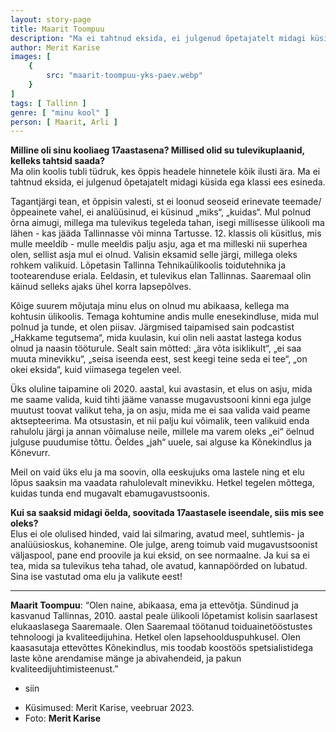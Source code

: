 ```yaml
---
layout: story-page
title: Maarit Toompuu
description: "Ma ei tahtnud eksida, ei julgenud õpetajatelt midagi küsida."
author: Merit Karise
images: [
    {
        src: "maarit-toompuu-yks-paev.webp"
    }
]
tags: [ Tallinn ]
genre: [ "minu kool" ]
person: [ Maarit, Arli ]
---
```


<!-- # {{$doc.title}} -->

**Milline oli sinu kooliaeg 17aastasena? Millised olid su tulevikuplaanid, kelleks tahtsid saada?** \
Ma olin koolis tubli tüdruk, kes õppis headele hinnetele kõik ilusti ära. Ma ei tahtnud eksida, ei julgenud õpetajatelt midagi küsida ega klassi ees esineda. 

Tagantjärgi tean, et õppisin valesti, st ei loonud seoseid erinevate teemade/õppeainete vahel, ei analüüsinud, ei küsinud „miks“, „kuidas“. Mul polnud õrna aimugi, millega ma tulevikus tegeleda tahan, isegi millisesse ülikooli ma lähen - kas jääda Tallinnasse või minna Tartusse. 12. klassis oli küsitlus, mis mulle meeldib - mulle meeldis palju asju, aga et ma milleski nii superhea olen, sellist asja mul ei olnud. Valisin eksamid selle järgi, millega oleks rohkem valikuid. Lõpetasin Tallinna Tehnikaülikoolis toidutehnika ja tootearenduse eriala. Eeldasin, et tulevikus elan Tallinnas. Saaremaal olin käinud selleks ajaks ühel korra lapsepõlves.

Kõige suurem mõjutaja minu elus on olnud mu abikaasa, kellega ma kohtusin ülikoolis. Temaga kohtumine andis mulle enesekindluse, mida mul polnud ja tunde, et olen piisav. Järgmised taipamised sain podcastist „Hakkame tegutsema“, mida kuulasin, kui olin neli aastat lastega kodus olnud ja naasin tööturule. Sealt sain mõtted: „ära võta isiklikult“, „ei saa muuta minevikku“, „seisa iseenda eest, sest keegi teine seda ei tee“, „on okei eksida“, kuid viimasega tegelen veel.

Üks oluline taipamine oli 2020. aastal, kui avastasin, et elus on asju, mida me saame valida, kuid tihti jääme vanasse mugavustsooni kinni ega julge muutust toovat valikut teha, ja on asju, mida me ei saa valida vaid peame aktsepteerima. Ma otsustasin, et nii palju kui võimalik, teen valikuid enda rahulolu järgi ja annan võimaluse neile, millele ma varem oleks „ei“ öelnud julguse puudumise tõttu. Öeldes „jah“ uuele, sai alguse ka Kõnekindlus ja Kõnevurr.

Meil on vaid üks elu ja ma soovin, olla eeskujuks oma lastele ning et elu lõpus saaksin ma vaadata rahulolevalt minevikku. Hetkel tegelen mõttega, kuidas tunda end mugavalt ebamugavustsoonis.


**Kui sa saaksid midagi öelda, soovitada 17aastasele iseendale, siis mis see oleks?** \
Elus ei ole olulised hinded, vaid lai silmaring, avatud meel, suhtlemis- ja analüüsioskus, kohanemine. Ole julge, areng toimub vaid mugavustsoonist väljaspool, pane end proovile ja kui eksid, on see normaalne. Ja kui sa ei tea, mida sa tulevikus teha tahad, ole avatud, kannapöörded on lubatud. Sina ise vastutad oma elu ja valikute eest!

* * *

**Maarit Toompuu**: “Olen naine, abikaasa, ema ja ettevõtja. Sündinud ja kasvanud Tallinnas, 2010. aastal peale ülikooli lõpetamist kolisin saarlasest elukaaslasega Saaremaale. Olen Saaremaal töötanud toiduainetööstustes tehnoloogi ja kvaliteedijuhina. Hetkel olen lapsehoolduspuhkusel. Olen kaasasutaja ettevõttes Kõnekindlus, mis toodab koostöös spetsialistidega laste kõne arendamise mänge ja abivahendeid, ja pakun kvaliteedijuhtimisteenust.”


<story-author :author="author"></story-author>

<details-wrapper summary="Mis mõtted tekkisid?">

- siin

</details-wrapper>

<details-wrapper summary="Allikad" class="text-sm" icon="icon-park-outline:document-folder">

- Küsimused: Merit Karise, veebruar 2023.
- Foto: **Merit Karise**

</details-wrapper>
